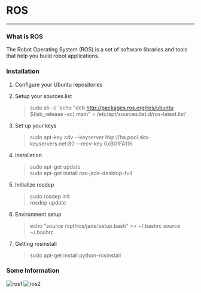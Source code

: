 # ROS
***
### What is ROS
The Robot Operating System (ROS) is a set of software libraries and tools that help you build robot applications. 

### Installation
 1. Configure your Ubuntu repositories
 2. Setup your sources.list
 
    >sudo sh -c 'echo "deb http://packages.ros.org/ros/ubuntu $(lsb_release -sc) main" > /etc/apt/sources.list.d/ros-latest.list'
 3. Set up your keys
 
    >sudo apt-key adv --keyserver hkp://ha.pool.sks-keyservers.net:80 --recv-key 0xB01FA116
 4. Installation
 
    >sudo apt-get update    
    >sudo apt-get install ros-jade-desktop-full
 5. Initialize rosdep
 
    >sudo rosdep init   
    >rosdep update
 6. Environment setup
 
    >echo "source /opt/ros/jade/setup.bash" >> ~/.bashrc
    >source ~/.bashrc
 7. Getting rosinstall
 
    >sudo apt-get install python-rosinstall

### Some Information
![ros1](http://p1.bpimg.com/567571/54e3f054f057c2c1.png)
![ros2](http://p1.bpimg.com/567571/975f8a547f71a35f.png)
